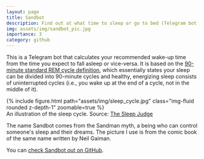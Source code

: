```yaml
---
layout: page
title: Sandbot
description: Find out at what time to sleep or go to bed (Telegram bot)
img: assets/img/sandbot_pic.jpg
importance: 3
category: github
---
```


This is a Telegram bot that calculates your recommended wake-up time from
the time you expect to fall asleep or vice-versa. It is based on the
[90-minute standard REM cycle definition](https://www.sleepfoundation.org/stages-of-sleep/rem-sleep),
which essentially states your sleep can be divided into 90-minute cycles
and healthy, energizing sleep consists of uninterrupted cycles (i.e.,
you wake up at the end of a cycle, not in the middle of it).

<div class="row">
    <div class="col">
        {% include figure.html path="assets/img/sleep_cycle.jpg" class="img-fluid rounded z-depth-1" zoomable=true %}
    </div>
</div>
<div class="caption">
An illustration of the sleep cycle. Source: <a href="https://www.thesleepjudge.com/wp-content/uploads/2019/09/image1.jpg">The Sleep Judge</a>
</div>

The name Sandbot comes from the Sandman myth, a being who can control someone's
sleep and their dreams. The picture I use is from the comic book of the same name
written by Neil Gaiman.

You can [check Sandbot out on GitHub](https://github.com/almeidaraul/sandbot_telegram/).
